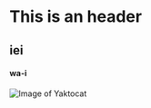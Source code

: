 # This is an header
## iei
#### wa-i
![Image of Yaktocat](https://octodex.github.com/images/yaktocat.png)
